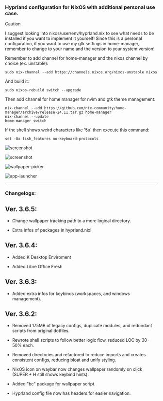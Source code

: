 ### Hyprland configuration for NixOS with additional personal use case.

> [!CAUTION] 
> I suggest looking into nixos/user/env/hyprland.nix to see what needs to be installed if you want to implement it yourself!
> Since this is a personal configuration, if you want to use my gtk settings in home-manager, remember to change to your name and the version to your system version!

Remember to add channel for home-manager and the nixos channel by choice (ex. unstable):

```
sudo nix-channel --add https://channels.nixos.org/nixos-unstable nixos
```
And build it:

```
sudo nixos-rebuild switch --upgrade
```

Then add channel for home manager for nvim and gtk theme management:

```
nix-channel --add https://github.com/nix-community/home-manager/archive/release-24.11.tar.gz home-manager
nix-channel --update
home-manager switch
```

If the shell shows weird characters like '5u' then execute this command:

```
set -Ux fish_features no-keyboard-protocols
```

![screenshot](https://private-user-images.githubusercontent.com/176675781/435218767-caa6a4b5-84b6-4ff2-8ec8-e32962598429.png?jwt=eyJhbGciOiJIUzI1NiIsInR5cCI6IkpXVCJ9.eyJpc3MiOiJnaXRodWIuY29tIiwiYXVkIjoicmF3LmdpdGh1YnVzZXJjb250ZW50LmNvbSIsImtleSI6ImtleTUiLCJleHAiOjE3NDQ5ODcyNzgsIm5iZiI6MTc0NDk4Njk3OCwicGF0aCI6Ii8xNzY2NzU3ODEvNDM1MjE4NzY3LWNhYTZhNGI1LTg0YjYtNGZmMi04ZWM4LWUzMjk2MjU5ODQyOS5wbmc_WC1BbXotQWxnb3JpdGhtPUFXUzQtSE1BQy1TSEEyNTYmWC1BbXotQ3JlZGVudGlhbD1BS0lBVkNPRFlMU0E1M1BRSzRaQSUyRjIwMjUwNDE4JTJGdXMtZWFzdC0xJTJGczMlMkZhd3M0X3JlcXVlc3QmWC1BbXotRGF0ZT0yMDI1MDQxOFQxNDM2MThaJlgtQW16LUV4cGlyZXM9MzAwJlgtQW16LVNpZ25hdHVyZT01NjlhNTc3OTNkYTIzMjA5MTk2MGFkOTMzZDNlMzI1MTVjNzg0Y2RlYTBiYzg1YWYxZTRiYjQ2ZTRmNjkxMjQzJlgtQW16LVNpZ25lZEhlYWRlcnM9aG9zdCJ9.CAs5gjUfifAc4Am7hHkR7kPt3vMG_zbAq2US1OId13w)

![screenshot](https://private-user-images.githubusercontent.com/176675781/435219052-573c29fc-e5f2-40cc-9cf1-79e2e260e16c.png?jwt=eyJhbGciOiJIUzI1NiIsInR5cCI6IkpXVCJ9.eyJpc3MiOiJnaXRodWIuY29tIiwiYXVkIjoicmF3LmdpdGh1YnVzZXJjb250ZW50LmNvbSIsImtleSI6ImtleTUiLCJleHAiOjE3NDQ5ODc0MzMsIm5iZiI6MTc0NDk4NzEzMywicGF0aCI6Ii8xNzY2NzU3ODEvNDM1MjE5MDUyLTU3M2MyOWZjLWU1ZjItNDBjYy05Y2YxLTc5ZTJlMjYwZTE2Yy5wbmc_WC1BbXotQWxnb3JpdGhtPUFXUzQtSE1BQy1TSEEyNTYmWC1BbXotQ3JlZGVudGlhbD1BS0lBVkNPRFlMU0E1M1BRSzRaQSUyRjIwMjUwNDE4JTJGdXMtZWFzdC0xJTJGczMlMkZhd3M0X3JlcXVlc3QmWC1BbXotRGF0ZT0yMDI1MDQxOFQxNDM4NTNaJlgtQW16LUV4cGlyZXM9MzAwJlgtQW16LVNpZ25hdHVyZT03NmMxODEwZGIwYTE1ZjRlNGFiM2FkYzcyZTlmM2RjMjFjNWY3MTk3NTNiMjFlOTAwNzVmNzUxYTFmZjMyZTgzJlgtQW16LVNpZ25lZEhlYWRlcnM9aG9zdCJ9.DCm4eW8rYX-EllmJYg2rfdBDjy_NHcHHQKrF7kS1OJs)

![wallpaper-picker](https://private-user-images.githubusercontent.com/176675781/435219246-b9e9bd97-9316-45d2-9af1-a885b7fb5da6.png?jwt=eyJhbGciOiJIUzI1NiIsInR5cCI6IkpXVCJ9.eyJpc3MiOiJnaXRodWIuY29tIiwiYXVkIjoicmF3LmdpdGh1YnVzZXJjb250ZW50LmNvbSIsImtleSI6ImtleTUiLCJleHAiOjE3NDQ5ODc0NTUsIm5iZiI6MTc0NDk4NzE1NSwicGF0aCI6Ii8xNzY2NzU3ODEvNDM1MjE5MjQ2LWI5ZTliZDk3LTkzMTYtNDVkMi05YWYxLWE4ODViN2ZiNWRhNi5wbmc_WC1BbXotQWxnb3JpdGhtPUFXUzQtSE1BQy1TSEEyNTYmWC1BbXotQ3JlZGVudGlhbD1BS0lBVkNPRFlMU0E1M1BRSzRaQSUyRjIwMjUwNDE4JTJGdXMtZWFzdC0xJTJGczMlMkZhd3M0X3JlcXVlc3QmWC1BbXotRGF0ZT0yMDI1MDQxOFQxNDM5MTVaJlgtQW16LUV4cGlyZXM9MzAwJlgtQW16LVNpZ25hdHVyZT0xMzViNDVlN2NkZDY4OGU3ODk1YjZkNmM1NjUxMDEyYTk0MDM0ZmQ0ZWY4ZjQ5NzhlNzFlYzg4MmUzNDAwODc0JlgtQW16LVNpZ25lZEhlYWRlcnM9aG9zdCJ9.nx8Eub9xwKCM7ELJgraAx88dF00wpZqigbC9qrbUBjQ)

![app-launcher](https://private-user-images.githubusercontent.com/176675781/435219293-76c3df82-c698-4145-a477-aa105a72b817.png?jwt=eyJhbGciOiJIUzI1NiIsInR5cCI6IkpXVCJ9.eyJpc3MiOiJnaXRodWIuY29tIiwiYXVkIjoicmF3LmdpdGh1YnVzZXJjb250ZW50LmNvbSIsImtleSI6ImtleTUiLCJleHAiOjE3NDQ5ODc0NTUsIm5iZiI6MTc0NDk4NzE1NSwicGF0aCI6Ii8xNzY2NzU3ODEvNDM1MjE5MjkzLTc2YzNkZjgyLWM2OTgtNDE0NS1hNDc3LWFhMTA1YTcyYjgxNy5wbmc_WC1BbXotQWxnb3JpdGhtPUFXUzQtSE1BQy1TSEEyNTYmWC1BbXotQ3JlZGVudGlhbD1BS0lBVkNPRFlMU0E1M1BRSzRaQSUyRjIwMjUwNDE4JTJGdXMtZWFzdC0xJTJGczMlMkZhd3M0X3JlcXVlc3QmWC1BbXotRGF0ZT0yMDI1MDQxOFQxNDM5MTVaJlgtQW16LUV4cGlyZXM9MzAwJlgtQW16LVNpZ25hdHVyZT1iZTU1ZjdhYjZjMjFiZmYwNjBjNTQyZDMxNTRiNDdlNmVlZjAzY2FlMWM3YzNmNWQzYjE1NDllN2E4Njk5Y2NjJlgtQW16LVNpZ25lZEhlYWRlcnM9aG9zdCJ9.OWnvw_sV9uTo3Dx_hFzyFVcj7xr10Kftf9wYRK6BuiE)

---
### Changelogs:

## Ver. 3.6.5:

- Change wallpaper tracking path to a more logical directory.

- Extra infos of packages in hyprland.nix!

## Ver. 3.6.4:

- Added K Desktop Enviroment

- Added Libre Office Fresh

## Ver. 3.6.3:

- Added extra infos for keybinds (workspaces, and windows management).

## Ver. 3.6.2:

- Removed 175MB of legacy configs, duplicate modules, and redundant scripts from original dotfiles.

- Rewrote  shell scripts to follow better logic flow, reduced LOC by 30–50% each.

- Removed directories and refactored  to reduce imports and creates consistent configs, reducing bloat and unify styling.

- NixOS icon on waybar now changes wallpaper randomly on click (SUPER + H still shows keybind hints).

- Added "bc" package for wallpaper script.

- Hyprland config file now has headers for easier navigation.
